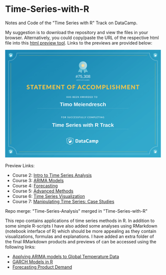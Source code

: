 # Time-Series-with-R
Notes and Code of the "Time Series with R" Track on DataCamp. 

My suggestion is to download the repository and view the files in your browser. Alternatively, you could copy/paste the URL of the respective html file into this [html preview tool](http://htmlpreview.github.io/). Links to the previews are provided below:

![Certificate](images/certificate2.png)

Preview Links: 
- Course 2: [Intro to Time Series Analysis](http://htmlpreview.github.io/?https://github.com/tm1611/Time-Series-with-R/blob/master/html_files/c2_summary_Intro_TSA.html)
- Course 3: [ARIMA Models](http://htmlpreview.github.io/?https://github.com/tm1611/Time-Series-with-R/blob/master/html_files/c3_summary_ARIMA.html) 
- Course 4: [Forecasting](http://htmlpreview.github.io/?https://github.com/tm1611/Time-Series-with-R/blob/master/html_files/c4_summary_forecasting.html)
- Course 5: [Advanced Methods](http://htmlpreview.github.io/?https://github.com/tm1611/Time-Series-with-R/blob/master/html_files/c5_summary_advanced_methods.html)
- Course 6: [Time Series Visualization](http://htmlpreview.github.io/?https://github.com/tm1611/Time-Series-with-R/blob/master/html_files/c6_summary_TS_visualization.html)
- Course 7: [Manipulating Time Series: Case Studies](http://htmlpreview.github.io/?https://github.com/tm1611/Time-Series-with-R/blob/master/html_files/c7_summary_manip_TS.html)

Repo merge: "Time-Series-Analysis" merged in "Time-Series-with-R"

This repo contains applications of time series methods in R. In addition to some simple R-scripts I have also added some analyses using RMarkdown (notebook interface of R) which should be more appealing as they contain visualizations, formulas and explanations. I have added an extra folder of the final RMarkdown products and previews of can be accessed using the following links:
- [Applying ARIMA models to Global Temperature Data](http://htmlpreview.github.io/?https://github.com/tm1611/Time-Series-Analysis/blob/master/html_outputs/applying%20arima%20models%20to%20global%20temperature%20data.html)
- [GARCH Models in R](http://htmlpreview.github.io/?https://github.com/tm1611/Time-Series-Analysis/blob/master/html_outputs/garch%20models%20in%20R.html)
- [Forecasting Product Demand](http://htmlpreview.github.io/?https://github.com/tm1611/Time-Series-Analysis/blob/master/html_outputs/Forecasting%20Product%20Demand%20in%20R.html)


